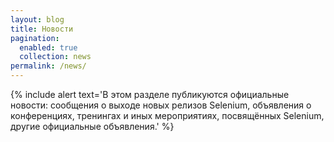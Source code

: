 ```yaml
---
layout: blog
title: Новости
pagination:
  enabled: true
  collection: news
permalink: /news/
---
```

{% include alert text='В этом разделе публикуются официальные новости: сообщения о выходе новых релизов Selenium, объявления о конференциях, тренингах и иных мероприятиях, посвящённых Selenium, другие официальные объявления.' %}
